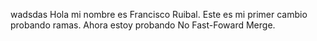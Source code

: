 wadsdas
Hola mi nombre es Francisco Ruibal. Este es mi primer cambio probando ramas. Ahora estoy probando No Fast-Foward Merge.

